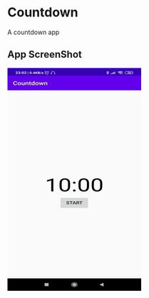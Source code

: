 # Countdown

A countdown app

## App ScreenShot

![Screenshot](https://github.com/Gursimir/Countdown/blob/master/app/src/main/res/drawable/countDown.jpg)
